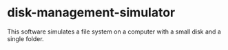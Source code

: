 # disk-management-simulator
This software simulates a file system on a computer with a small disk and a single folder.
